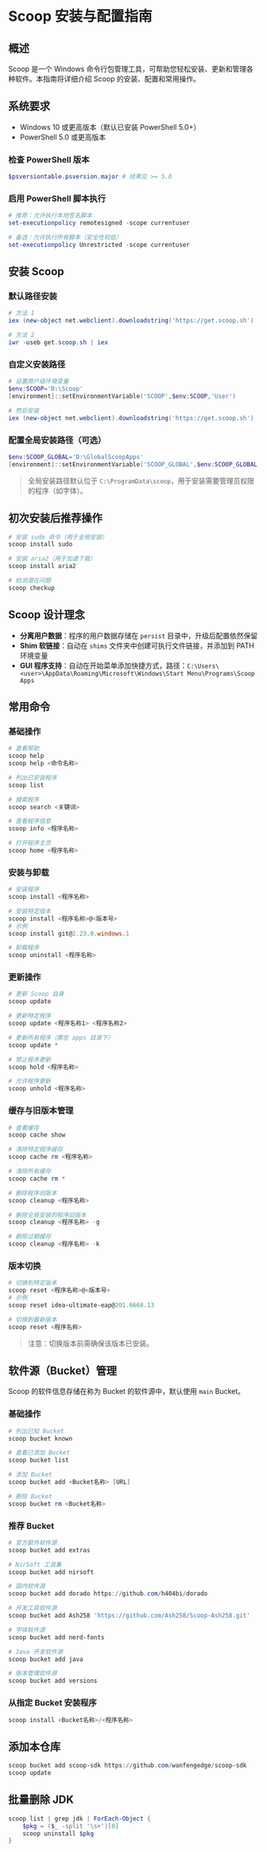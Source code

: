 # Scoop 安装与配置指南

## 概述
Scoop 是一个 Windows 命令行包管理工具，可帮助您轻松安装、更新和管理各种软件。本指南将详细介绍 Scoop 的安装、配置和常用操作。

## 系统要求
- Windows 10 或更高版本（默认已安装 PowerShell 5.0+）
- PowerShell 5.0 或更高版本

### 检查 PowerShell 版本
```powershell
$psversiontable.psversion.major # 结果应 >= 5.0
```

### 启用 PowerShell 脚本执行
```powershell
# 推荐：允许执行本地签名脚本
set-executionpolicy remotesigned -scope currentuser

# 备选：允许执行所有脚本（安全性较低）
set-executionpolicy Unrestricted -scope currentuser
```

## 安装 Scoop

### 默认路径安装
```powershell
# 方法 1
iex (new-object net.webclient).downloadstring('https://get.scoop.sh')

# 方法 2
iwr -useb get.scoop.sh | iex
```

### 自定义安装路径
```powershell
# 设置用户级环境变量
$env:SCOOP='D:\Scoop'
[environment]::setEnvironmentVariable('SCOOP',$env:SCOOP,'User')

# 然后安装
iex (new-object net.webclient).downloadstring('https://get.scoop.sh')
```

### 配置全局安装路径（可选）
```powershell
$env:SCOOP_GLOBAL='D:\GlobalScoopApps'
[environment]::setEnvironmentVariable('SCOOP_GLOBAL',$env:SCOOP_GLOBAL,'Machine')
```

> 全局安装路径默认位于 `C:\ProgramData\scoop`，用于安装需要管理员权限的程序（如字体）。

## 初次安装后推荐操作
```powershell
# 安装 sudo 命令（用于全局安装）
scoop install sudo

# 安装 aria2（用于加速下载）
scoop install aria2

# 检测潜在问题
scoop checkup
```

## Scoop 设计理念
- **分离用户数据**：程序的用户数据存储在 `persist` 目录中，升级后配置依然保留
- **Shim 软链接**：自动在 `shims` 文件夹中创建可执行文件链接，并添加到 PATH 环境变量
- **GUI 程序支持**：自动在开始菜单添加快捷方式，路径：`C:\Users\<user>\AppData\Roaming\Microsoft\Windows\Start Menu\Programs\Scoop Apps`

## 常用命令

### 基础操作
```powershell
# 查看帮助
scoop help
scoop help <命令名称>

# 列出已安装程序
scoop list

# 搜索程序
scoop search <关键词>

# 查看程序信息
scoop info <程序名称>

# 打开程序主页
scoop home <程序名称>
```

### 安装与卸载
```powershell
# 安装程序
scoop install <程序名称>

# 安装特定版本
scoop install <程序名称>@<版本号>
# 示例
scoop install git@2.23.0.windows.1

# 卸载程序
scoop uninstall <程序名称>
```

### 更新操作
```powershell
# 更新 Scoop 自身
scoop update

# 更新特定程序
scoop update <程序名称1> <程序名称2>

# 更新所有程序（需在 apps 目录下）
scoop update *

# 禁止程序更新
scoop hold <程序名称>

# 允许程序更新
scoop unhold <程序名称>
```

### 缓存与旧版本管理
```powershell
# 查看缓存
scoop cache show

# 清除特定程序缓存
scoop cache rm <程序名称>

# 清除所有缓存
scoop cache rm *

# 删除程序旧版本
scoop cleanup <程序名称>

# 删除全局安装的程序旧版本
scoop cleanup <程序名称> -g

# 删除过期缓存
scoop cleanup <程序名称> -k
```

### 版本切换
```powershell
# 切换到特定版本
scoop reset <程序名称>@<版本号>
# 示例
scoop reset idea-ultimate-eap@201.6668.13

# 切换到最新版本
scoop reset <程序名称>
```

> 注意：切换版本前需确保该版本已安装。

## 软件源（Bucket）管理
Scoop 的软件信息存储在称为 Bucket 的软件源中，默认使用 `main` Bucket。

### 基础操作
```powershell
# 列出已知 Bucket
scoop bucket known

# 查看已添加 Bucket
scoop bucket list

# 添加 Bucket
scoop bucket add <Bucket名称> [URL]

# 删除 Bucket
scoop bucket rm <Bucket名称>
```

### 推荐 Bucket
```powershell
# 官方额外软件源
scoop bucket add extras

# NirSoft 工具集
scoop bucket add nirsoft

# 国内软件源
scoop bucket add dorado https://github.com/h404bi/dorado

# 开发工具软件源
scoop bucket add Ash258 'https://github.com/Ash258/Scoop-Ash258.git'

# 字体软件源
scoop bucket add nerd-fonts

# Java 开发软件源
scoop bucket add java

# 版本管理软件源
scoop bucket add versions
```

### 从指定 Bucket 安装程序
```powershell
scoop install <Bucket名称>/<程序名称>
```

## 添加本仓库
```powershell
scoop bucket add scoop-sdk https://github.com/wanfengedge/scoop-sdk
scoop update
```

## 批量删除 JDK
```powershell
scoop list | grep jdk | ForEach-Object { 
    $pkg = ($_ -split '\s+')[0]
    scoop uninstall $pkg
}
```
